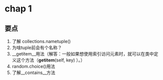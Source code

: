 # chap 1
## 要点
1. 了解 collections.nametuple()
2. 为啥tuple前会有个名称？
3. __getitem__用法（解答：一般如果想使用索引访问元素时，就可以在类中定义这个方法（__getitem__(self, key) ）。）
4. random.choice()用法
5. 了解__contains__方法
